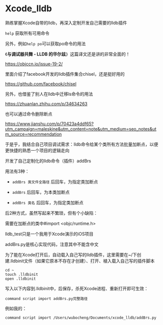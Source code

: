 # Xcode_lldb
熟练掌握Xcode自带的lldb，再深入定制开发自己需要的lldb插件



```help``` 获取所有可用命令

另外，例如```help po```可以获取po命令的用法



《**与调试器共舞 - LLDB 的华尔兹**》这篇译文还是讲的非常全面的！

https://objccn.io/issue-19-2/



里面介绍了facebook开发的lldb插件集合chisel，还是挺好用的

https://github.com/facebook/chisel



另外，也借鉴了别人在lldb中迁移ls命令的用法

https://zhuanlan.zhihu.com/p/34634263



也可以通过命令删除断点

https://www.jianshu.com/p/70423a4ddf65?utm_campaign=maleskine&utm_content=note&utm_medium=seo_notes&utm_source=recommendation



于是乎，我结合自己项目调试需求：lldb命令给某个类所有方法批量加断点，以便更快捷的熟悉一个项目的逻辑走向

开发了自己定制化的lldb命令（插件）addBrs

用法有3种：

- ```addBrs 类文件全路径``` 后回车，为指定类加断点

- ```addBrs``` 后回车，为本类加断点

- ```addBrs 类名``` 后回车，为指定类加断点

后2种方式，虽然写起来不繁琐，但有个小缺陷：

需要在加断点的类中#import <objc/runtime.h>



lldb_test只是一个我用于Xcode演示的iOS项目

addBrs.py是核心实现代码，注意其中不能含中文



为了能在Xcode打开后，自动载入自己写的lldb插件，这里需要在~/下创建.lldbinit文件（如果它原本不存在才创建）、打开、植入载入自己写的插件脚本

```
cd ~
touch .lldbinit
open .lldbinit
```

写入以下内容到.lldbinit中，后保存，杀死Xcode进程、重新打开即可生效：

```command script import addBrs.py完整路径```

例如我的：

```
command script import /Users/wubocheng/Documents/xcode_lldb/addBrs.py
```

